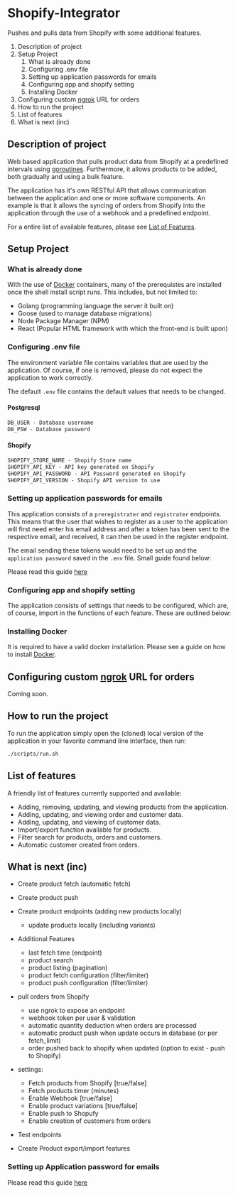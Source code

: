 # Shopify-Integrator

Pushes and pulls data from Shopify with some additional features.

1. Description of project
2. Setup Project
    1. What is already done
    2. Configuring .env file
    3. Setting up application passwords for emails
    4. Configuring app and shopify setting
    5. Installing Docker
3. Configuring custom [ngrok](https://ngrok.com/) URL for orders
4. How to run the project
5. List of features
6. What is next (inc)

## Description of project

Web based application that pulls product data from Shopify at a predefined intervals using [goroutines](https://go.dev/tour/concurrency/1). Furthermore, it allows products to be added, both gradually and using a bulk feature.

The application has it's own RESTful API that allows communication between the application and one or more software components. An example is that it allows the syncing of orders from Shopify into the application through the use of a webhook and a predefined endpoint.

For a entire list of available features, please see [List of Features]().

## Setup Project

### What is already done

With the use of [Docker](https://www.docker.com/) containers, many of the prerequistes are installed once the shell install script runs. This includes, but not limited to:

- Golang (programming language the server it built on)
- Goose (used to manage database migrations)
- Node Package Manager (NPM)
- React (Popular HTML framework with which the front-end is built upon)

### Configuring .env file

The environment variable file contains variables that are used by the application. Of course, if one is removed, please do not expect the application to work correctly.

The default `.env` file contains the default values that needs to be changed.

#### Postgresql

```txt
DB_USER - Database username
DB_PSW - Database password
```

#### Shopify

```txt
SHOPIFY_STORE_NAME - Shopify Store name
SHOPIFY_API_KEY - API key generated on Shopify
SHOPIFY_API_PASSWORD - API Password generated on Shopify
SHOPIFY_API_VERSION - Shopify API version to use
```

### Setting up application passwords for emails

This application consists of a `preregistrater` and `registrater` endpoints. This means that the user that wishes to register as a user to the application will first need enter his email address and after a token has been sent to the respective email, and received, it can then be used in the register endpoint.

The email sending these tokens would need to be set up and the `application password` saved in the `.env` file. Small guide found below:

Please read this guide [here](https://support.google.com/mail/answer/185833?hl=en)

### Configuring app and shopify setting

The application consists of settings that needs to be configured, which are, of course, import in the functions of each feature. These are outlined below:

### Installing Docker

It is required to have a valid docker installation. Please see a guide on how to install [Docker](https://www.docker.com/).

## Configuring custom [ngrok](https://ngrok.com/) URL for orders

Coming soon.

## How to run the project

To run the application simply open the (cloned) local version of the application in your favorite command line interface, then run:

```bash
./scripts/run.sh
```

## List of features

A friendly list of features currently supported and available:

- Adding, removing, updating, and viewing products from the application.
- Adding, updating, and viewing order and customer data.
- Adding, updating, and viewing of customer data.
- Import/export function available for products.
- Filter search for products, orders and customers.
- Automatic customer created from orders.

## What is next (inc)

- Create product fetch (automatic fetch)
- Create product push
- Create product endpoints (adding new products locally)
  - update products locally (including variants)
- Additional Features

  - last fetch time (endpoint)
  - product search
  - product listing (pagination)
  - product fetch configuration (filter/limiter)
  - product push configuration (filter/limiter)

- pull orders from Shopify

  - use ngrok to expose an endpoint
  - webhook token per user & validation
  - automatic quantity deduction when orders are processed
  - automatic product push when update occurs in database (or per fetch_limit)
  - order pushed back to shopify when updated (option to exist - push to Shopify)

- settings:

  - Fetch products from Shopify [true/false]
  - Fetch products timer (minutes)
  - Enable Webhook [true/false]
  - Enable product variations [true/false]
  - Enable push to Shopufy
  - Enable creation of customers from orders

- Test endpoints
- Create Product export/import features

### Setting up Application password for emails

Please read this guide [here](https://support.google.com/mail/answer/185833?hl=en)
